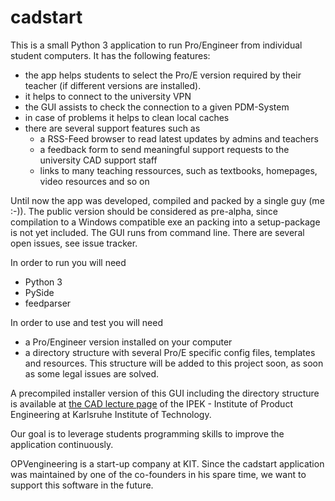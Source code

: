 cadstart
========

This is a small Python 3 application to run Pro/Engineer from individual student computers. It has the following features:
  * the app helps students to select the Pro/E version required by their teacher (if different versions are installed).
  * it helps to connect to the university VPN
  * the GUI assists to check the connection to a given PDM-System
  * in case of problems it helps to clean local caches
  * there are several support features such as
    * a RSS-Feed browser to read latest updates by admins and teachers
    * a feedback form to send meaningful support requests to the university CAD support staff
    * links to many teaching ressources, such as textbooks, homepages, video resources and so on
    
Until now the app was developed, compiled and packed by a single guy (me :-)). The public version should be considered as pre-alpha, since compilation to a Windows compatible exe an packing into a setup-package is not yet included. The GUI runs from command line. There are several open issues, see issue tracker.

In order to run you will need
  * Python 3
  * PySide
  * feedparser
  
In order to use and test you will need
  * a Pro/Engineer version installed on your computer
  * a directory structure with several Pro/E specific config files, templates and resources. This structure will be added to this project soon, as soon as some legal issues are solved.
  
A precompiled installer version of this GUI including the directory structure is available at [the CAD lecture page](http://www.ipek.kit.edu/CAD.php) of the IPEK - Institute of Product Engineering at Karlsruhe Institute of Technology.

Our goal is to leverage students programming skills to improve the application continuously.

OPVengineering is a start-up company at KIT. Since the cadstart application was maintained by one of the co-founders in his spare time, we want to support this software in the future.